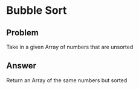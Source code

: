 ﻿# Bubble Sort

## Problem
Take in a given Array of numbers that are unsorted

## Answer
Return an Array of the same numbers but sorted